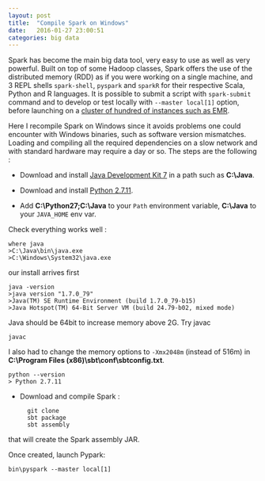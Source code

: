 ```yaml
---
layout: post
title:  "Compile Spark on Windows"
date:   2016-01-27 23:00:51
categories: big data
---
```


Spark has become the main big data tool, very easy to use as well as very powerful. Built on top of some Hadoop classes, Spark offers the use of the distributed memory (RDD) as if you were working on a single machine, and 3 REPL shells `spark-shell`, `pyspark` and `sparkR` for their respective Scala, Python and R languages. It is possible to submit a script with `spark-submit` command and to develop or test locally with `--master local[1]` option, before launching on a [cluster of hundred of instances such as EMR](http://christopher5106.github.io/big/data/2016/01/19/computation-power-as-you-need-with-EMR-auto-termination-cluster-example-random-forest-python.html).

Here I recompile Spark on Windows since it avoids problems one could encounter with Windows binaries, such as software version mismatches. Loading and compiling all the required dependencies on a slow network and with standard hardware may require a day or so. The steps are the following :

- Download and install [Java Development Kit 7](http://www.oracle.com/technetwork/java/javase/downloads/jdk7-downloads-1880260.html) in a path such as **C:\Java**.

- Download and install [Python 2.7.11](https://www.python.org/downloads/).

- Add **C:\Python27\;C:\Java** to your `Path` environment variable, **C:\Java** to your `JAVA_HOME` env var.

Check everything works well :

    where java
    >C:\Java\bin\java.exe
    >C:\Windows\System32\java.exe

our install arrives first

    java -version
    >java version "1.7.0_79"
    >Java(TM) SE Runtime Environment (build 1.7.0_79-b15)
    >Java Hotspot(TM) 64-Bit Server VM (build 24.79-b02, mixed mode)

Java should be 64bit to increase memory above 2G. Try javac

    javac

I also had to change the memory options to `-Xmx2048m` (instead of 516m) in **C:\Program Files (x86)\sbt\conf\sbtconfig.txt**.

    python --version
    > Python 2.7.11

- Download and compile Spark :

        git clone
        sbt package
        sbt assembly

that will create the Spark assembly JAR.

Once created, launch Pypark:

    bin\pyspark --master local[1]
